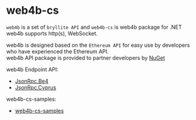 # web4b-cs

`web4b` is a set of `bryllite API` and `web4b-cs` is web4b package for .NET  
web4b supports http(s), WebSocket.  

web4b is designed based on the `Ethereum API` for easy use by developers who have experienced the Ethereum API.  
web4b API package is provided to partner developers by [NuGet](https://www.nuget.org/packages/Bryllite.Rpc.Web4b/)  

web4b Endpoint API:
* [JsonRpc.Be4](https://github.com/bryllite/web4b-cs/wiki/JsonRpc.Be4)  
* [JsonRpc.Cyprus](https://github.com/bryllite/web4b-cs/wiki/JsonRpc.Cyprus)  

web4b-cs-samples:
* [web4b-cs-samples](https://github.com/bryllite/web4b-cs-samples/blob/master/README.md)
